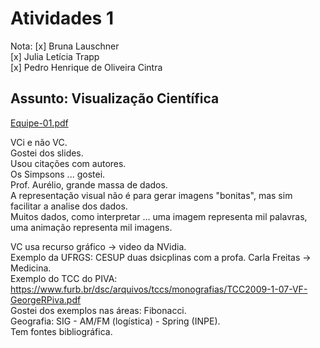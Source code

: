 # Atividades 1

Nota: 
[x] Bruna Lauschner  
[x] Julia Letícia Trapp  
[x] Pedro Henrique de Oliveira Cintra  

## Assunto: Visualização Científica  

[Equipe-01.pdf](Equipe-01.pdf)  

VCi e não VC.  
Gostei dos slides.  
Usou citações com autores.  
Os Simpsons ... gostei.  
Prof. Aurélio, grande massa de dados.  
A representação visual não é para gerar imagens "bonitas", mas sim facilitar a analise dos dados.  
Muitos dados, como interpretar ...
  uma imagem representa mil palavras, uma animação representa mil imagens.  

VC usa recurso gráfico -> video da NVidia.  
Exemplo da UFRGS: CESUP duas dsicplinas com a profa. Carla Freitas -> Medicina.  
Exemplo do TCC do PIVA: <https://www.furb.br/dsc/arquivos/tccs/monografias/TCC2009-1-07-VF-GeorgeRPiva.pdf>  
Gostei dos exemplos nas áreas: Fibonacci.  
Geografia: SIG - AM/FM (logística) - Spring (INPE).  
Tem fontes bibliográfica.  
